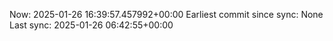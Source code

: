 Now: 2025-01-26 16:39:57.457992+00:00 Earliest commit since sync: None Last sync: 2025-01-26 06:42:55+00:00
